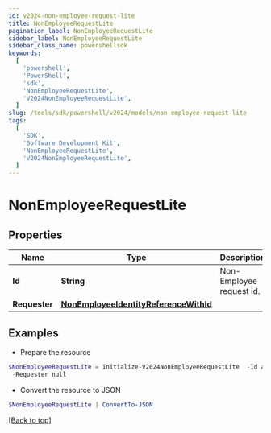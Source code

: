 ```yaml
---
id: v2024-non-employee-request-lite
title: NonEmployeeRequestLite
pagination_label: NonEmployeeRequestLite
sidebar_label: NonEmployeeRequestLite
sidebar_class_name: powershellsdk
keywords:
  [
    'powershell',
    'PowerShell',
    'sdk',
    'NonEmployeeRequestLite',
    'V2024NonEmployeeRequestLite',
  ]
slug: /tools/sdk/powershell/v2024/models/non-employee-request-lite
tags:
  [
    'SDK',
    'Software Development Kit',
    'NonEmployeeRequestLite',
    'V2024NonEmployeeRequestLite',
  ]
---
```


# NonEmployeeRequestLite

## Properties

| Name | Type | Description | Notes |
| --- | --- | --- | --- |
| **Id** | **String** | Non-Employee request id. | [optional] |
| **Requester** | [**NonEmployeeIdentityReferenceWithId**](non-employee-identity-reference-with-id) |  | [optional] |

## Examples

- Prepare the resource

```powershell
$NonEmployeeRequestLite = Initialize-V2024NonEmployeeRequestLite  -Id ac110005-7156-1150-8171-5b292e3e0084 `
 -Requester null
```

- Convert the resource to JSON

```powershell
$NonEmployeeRequestLite | ConvertTo-JSON
```

[[Back to top]](#)
